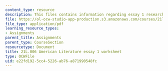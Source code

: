 ```yaml
---
content_type: resource
description: This files contains information regarding essay 1 research workshop assignment.
file: https://ol-ocw-studio-app-production.s3.amazonaws.com/courses/21l-006-american-literature-spring-2013/e22fd1925cc45226ab76a871990548fc_MIT21L_006S13_researchwork.pdf
file_type: application/pdf
learning_resource_types:
- Assignments
parent_title: Assignments
parent_type: CourseSection
resourcetype: Document
title: 21L.006 American Literature essay 1 worksheet
type: OCWFile
uid: e22fd192-5cc4-5226-ab76-a871990548fc
---
```

